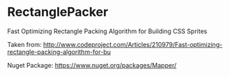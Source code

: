 RectanglePacker
===============

Fast Optimizing Rectangle Packing Algorithm for Building CSS Sprites

Taken from: http://www.codeproject.com/Articles/210979/Fast-optimizing-rectangle-packing-algorithm-for-bu

Nuget Package: https://www.nuget.org/packages/Mapper/
